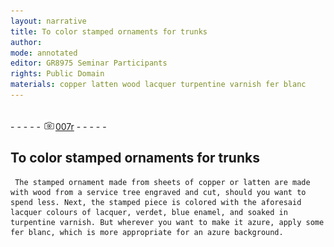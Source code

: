 ```yaml
---
layout: narrative
title: To color stamped ornaments for trunks
author:
mode: annotated
editor: GR8975 Seminar Participants
rights: Public Domain
materials: copper latten wood lacquer turpentine varnish fer blanc
---
```


 <br/>- - - - - <a href="http://gallica.bnf.fr/ark:/12148/btv1b10500001g/f19.image"><img src="../assets/photo-icon.png" alt="folio image: " style="display:inline-block; margin-bottom:-3px;"/>007r</a> - - - - - <br/> 
##  To color stamped ornaments for trunks 

 
     The stamped ornament made from sheets of copper or latten are made with wood from a service tree engraved and cut, should you want to spend less. Next, the stamped piece is colored with the aforesaid lacquer colours of lacquer, verdet, blue enamel, and soaked in turpentine varnish. But wherever you want to make it azure, apply some fer blanc, which is more appropriate for an azure background. 
 